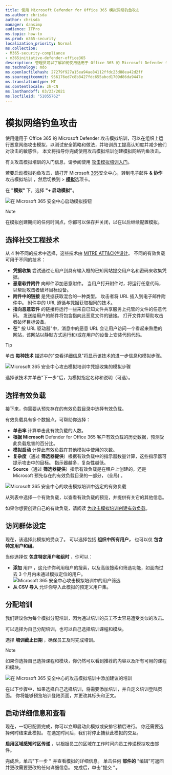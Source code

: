 ```yaml
---
title: 使用 Microsoft Defender for Office 365 模拟网络钓鱼攻击
ms.author: chrisda
author: chrisda
manager: dansimp
audience: ITPro
ms.topic: how-to
ms.prod: m365-security
localization_priority: Normal
ms.collection:
- M365-security-compliance
- m365initiative-defender-office365
description: 管理员可以了解如何使用适用于 Office 365 的 Microsoft Defender 中的攻击模拟培训模拟网络钓鱼攻击并培训其用户防钓鱼。
ms.technology: mdo
ms.openlocfilehash: 27279f927a15ea94ae84112ffdc23d88ea42d2ff
ms.sourcegitcommit: 956176ed7c8b8427fdc655abcd1709d86da9447e
ms.translationtype: MT
ms.contentlocale: zh-CN
ms.lasthandoff: 03/23/2021
ms.locfileid: "51055762"
---
```

# <a name="simulate-a-phishing-attack"></a>模拟网络钓鱼攻击

使用适用于 Office 365 的 Microsoft Defender 攻击模拟培训，可以在组织上运行恶意网络攻击模拟，以测试安全策略和做法，并培训员工提高认知度并减少他们对攻击的敏感性。 本文将指导你完成使用攻击模拟培训创建模拟网络钓鱼攻击。

有关攻击模拟培训的入门信息，请参阅使用 [攻击模拟培训入门](attack-simulation-training-get-started.md)。

若要启动模拟钓鱼攻击，请打开 Microsoft [365](https://security.microsoft.com/)安全中心，转到电子邮件 **& 协作** 攻击模拟培训 ，然后切换到 \> [**模拟**](https://security.microsoft.com/attacksimulator?viewid=simulations)选项卡。

在 **"模拟"** 下，选择 **"+ 启动模拟"。**

![在 Microsoft 365 安全中心启动模拟按钮](../../media/attack-sim-preview-launch.png)

> [!NOTE]
> 在模拟创建期间的任何时间点，你都可以保存并关闭，以在以后继续配置模拟。

## <a name="selecting-a-social-engineering-technique"></a>选择社交工程技术

从 4 种不同的技术中选择，这些技术由 [MITRE ATT&CK®设计](https://attack.mitre.org/techniques/enterprise/)。 不同的有效负载可用于不同的技术：

- **凭据收集** 尝试通过让用户到具有输入框的已知网站提交用户名和密码来收集凭据。
- **恶意软件附件** 向邮件添加恶意附件。 当用户打开附件时，将运行任意代码，以帮助攻击者破坏目标设备。
- **附件中的链接** 是凭据获取混合的一种类型。 攻击者将 URL 插入到电子邮件附件中。 附件中的 URL 遵循与凭据获取相同的技术。
- **指向恶意软件** 的链接将运行一些来自已知文件共享服务上托管的文件的任意代码。 发送给用户的邮件将包含指向此恶意文件的链接。 打开文件并帮助攻击者破坏目标设备。
- **在"** 按 URL 驱动器"中，消息中的恶意 URL 会让用户访问一个看起来熟悉的网站，该网站以静默方式运行和/或在用户的设备上安装代码代码。

> [!TIP]
> 单击 **每种技术** 描述中的"查看详细信息"将显示该技术的进一步信息和模拟步骤。
>
> ![Microsoft 365 安全中心攻击模拟培训中凭据收集的模拟步骤](../../media/attack-sim-preview-sim-steps.png)

选择该技术并单击"下一步"后，为模拟指定名称和说明（可选）。

## <a name="selecting-a-payload"></a>选择有效负载

接下来，你需要从预先存在的有效负载目录中选择有效负载。

有效负载具有多个数据点，可帮助你选择：

- **单击率** 计算单击此有效负载的人数。
- **根据 Microsoft** Defender for Office 365 客户有效负载的历史数据，预测受此负载危害的百分比。
- **模拟启动** 计算此有效负载在其他模拟中使用的次数。
- **复杂度**（通过 **筛选器提供**）根据有效负载中的指示器数量计算，这些指示器可提示攻击中的目标。 指示器越多，复杂性越低。
- **Source**（通过 **筛选器提供**）指示有效负载是在租户上创建的，还是 Microsoft 预先存在的有效负载目录的一部分， (全局) 。

![Microsoft 365 安全中心的攻击模拟培训中选定的有效负载](../../media/attack-sim-preview-select-payload.png)

从列表中选择一个有效负载，以查看有效负载的预览，并提供有关它的其他信息。

如果你想要创建自己的有效负载，请阅读 [为攻击模拟培训创建有效负载](attack-simulation-training-payloads.md)。

## <a name="audience-targeting"></a>访问群体设定

现在，该选择此模拟的受众了。 可以选择包括 **组织中所有用户，** 也可以仅 **包含特定用户和组**。

当你选择仅 **包含特定用户和组时** ，你可以：

- **添加** 用户 ，这允许你利用租户的搜索，以及高级搜索和筛选功能，如面向过去 3 个月内未通过模拟定位的用户。
  ![Microsoft 365 安全中心攻击模拟培训中的用户筛选](../../media/attack-sim-preview-user-targeting.png)
- **从 CSV 导入** 允许你导入此模拟的预定义用户集。

## <a name="assigning-training"></a>分配培训

我们建议你为每个模拟分配培训，因为通过培训的员工不太容易遭受类似的攻击。

可以选择为自己分配培训，也可以自己选择培训课程和模块。

选择 **培训截止日期** ，确保员工及时完成培训。

> [!NOTE]
> 如果你选择自己选择课程和模块，你仍然可以看到推荐的内容以及所有可用的课程和模块。
>
> ![在 Microsoft 365 安全中心的攻击模拟培训中添加建议的培训](../../media/attack-sim-preview-add-training.png)

在以下步骤中，如果选择自己选择培训，将需要添加培训，并自定义培训登陆页面。 你将能够预览培训登陆页面，并更改其标头和正文。

## <a name="launch-details-and-review"></a>启动详细信息和查看

现在，一切已配置完成，你可以立即启动此模拟或安排它稍后进行。 你还需要选择何时结束此模拟。 在选定时间后，我们将停止捕获此模拟的交互。

**启用区域感知时区传递** ，以根据员工的区域在工作时间向员工传递模拟攻击邮件。

完成后，单击"下一步 **"** 并查看模拟的详细信息。 单击任何 **部件的** "编辑"可返回并更改需要更改的任何详细信息。 完成后，单击"提交 **"。**
